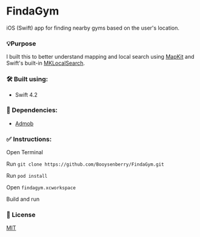 # FindaGym
iOS (Swift) app for finding nearby gyms based on the user's location.

### 💡Purpose
I built this to better understand mapping and local search using [MapKit](https://developer.apple.com/documentation/mapkit) and Swift's built-in [MKLocalSearch](https://developer.apple.com/documentation/mapkit/mklocalsearch). 

### 🛠 Built using:
* Swift 4.2

### 🧰 Dependencies:
* [Admob](https://developers.google.com/admob/ios/quick-start)


### ✅ Instructions:

Open Terminal 

Run `git clone https://github.com/Booysenberry/FindaGym.git`

Run `pod install`

Open `findagym.xcworkspace`

Build and run

### 🎁 License  
[MIT](https://choosealicense.com/licenses/mit/)
